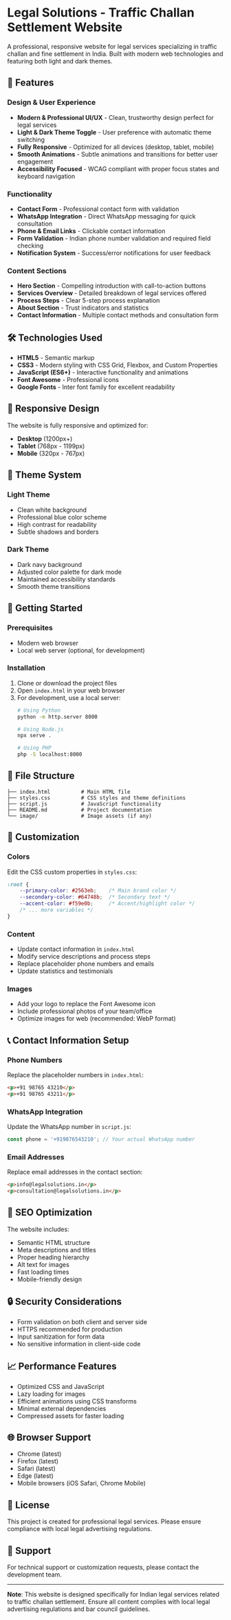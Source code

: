 # Legal Solutions - Traffic Challan Settlement Website

A professional, responsive website for legal services specializing in traffic challan and fine settlement in India. Built with modern web technologies and featuring both light and dark themes.

## 🌟 Features

### Design & User Experience
- **Modern & Professional UI/UX** - Clean, trustworthy design perfect for legal services
- **Light & Dark Theme Toggle** - User preference with automatic theme switching
- **Fully Responsive** - Optimized for all devices (desktop, tablet, mobile)
- **Smooth Animations** - Subtle animations and transitions for better user engagement
- **Accessibility Focused** - WCAG compliant with proper focus states and keyboard navigation

### Functionality
- **Contact Form** - Professional contact form with validation
- **WhatsApp Integration** - Direct WhatsApp messaging for quick consultation
- **Phone & Email Links** - Clickable contact information
- **Form Validation** - Indian phone number validation and required field checking
- **Notification System** - Success/error notifications for user feedback

### Content Sections
- **Hero Section** - Compelling introduction with call-to-action buttons
- **Services Overview** - Detailed breakdown of legal services offered
- **Process Steps** - Clear 5-step process explanation
- **About Section** - Trust indicators and statistics
- **Contact Information** - Multiple contact methods and consultation form

## 🛠️ Technologies Used

- **HTML5** - Semantic markup
- **CSS3** - Modern styling with CSS Grid, Flexbox, and Custom Properties
- **JavaScript (ES6+)** - Interactive functionality and animations
- **Font Awesome** - Professional icons
- **Google Fonts** - Inter font family for excellent readability

## 📱 Responsive Design

The website is fully responsive and optimized for:
- **Desktop** (1200px+)
- **Tablet** (768px - 1199px)
- **Mobile** (320px - 767px)

## 🎨 Theme System

### Light Theme
- Clean white background
- Professional blue color scheme
- High contrast for readability
- Subtle shadows and borders

### Dark Theme
- Dark navy background
- Adjusted color palette for dark mode
- Maintained accessibility standards
- Smooth theme transitions

## 🚀 Getting Started

### Prerequisites
- Modern web browser
- Local web server (optional, for development)

### Installation
1. Clone or download the project files
2. Open `index.html` in your web browser
3. For development, use a local server:
   ```bash
   # Using Python
   python -m http.server 8000
   
   # Using Node.js
   npx serve .
   
   # Using PHP
   php -S localhost:8000
   ```

## 📁 File Structure

```
├── index.html          # Main HTML file
├── styles.css          # CSS styles and theme definitions
├── script.js           # JavaScript functionality
├── README.md           # Project documentation
└── image/              # Image assets (if any)
```

## 🔧 Customization

### Colors
Edit the CSS custom properties in `styles.css`:
```css
:root {
    --primary-color: #2563eb;    /* Main brand color */
    --secondary-color: #64748b;  /* Secondary text */
    --accent-color: #f59e0b;     /* Accent/highlight color */
    /* ... more variables */
}
```

### Content
- Update contact information in `index.html`
- Modify service descriptions and process steps
- Replace placeholder phone numbers and emails
- Update statistics and testimonials

### Images
- Add your logo to replace the Font Awesome icon
- Include professional photos of your team/office
- Optimize images for web (recommended: WebP format)

## 📞 Contact Information Setup

### Phone Numbers
Replace the placeholder numbers in `index.html`:
```html
<p>+91 98765 43210</p>
<p>+91 98765 43211</p>
```

### WhatsApp Integration
Update the WhatsApp number in `script.js`:
```javascript
const phone = '+919876543210'; // Your actual WhatsApp number
```

### Email Addresses
Replace email addresses in the contact section:
```html
<p>info@legalsolutions.in</p>
<p>consultation@legalsolutions.in</p>
```

## 🎯 SEO Optimization

The website includes:
- Semantic HTML structure
- Meta descriptions and titles
- Proper heading hierarchy
- Alt text for images
- Fast loading times
- Mobile-friendly design

## 🔒 Security Considerations

- Form validation on both client and server side
- HTTPS recommended for production
- Input sanitization for form data
- No sensitive information in client-side code

## 📈 Performance Features

- Optimized CSS and JavaScript
- Lazy loading for images
- Efficient animations using CSS transforms
- Minimal external dependencies
- Compressed assets for faster loading

## 🌐 Browser Support

- Chrome (latest)
- Firefox (latest)
- Safari (latest)
- Edge (latest)
- Mobile browsers (iOS Safari, Chrome Mobile)

## 📝 License

This project is created for professional legal services. Please ensure compliance with local legal advertising regulations.

## 🤝 Support

For technical support or customization requests, please contact the development team.

---

**Note**: This website is designed specifically for Indian legal services related to traffic challan settlement. Ensure all content complies with local legal advertising regulations and bar council guidelines.

